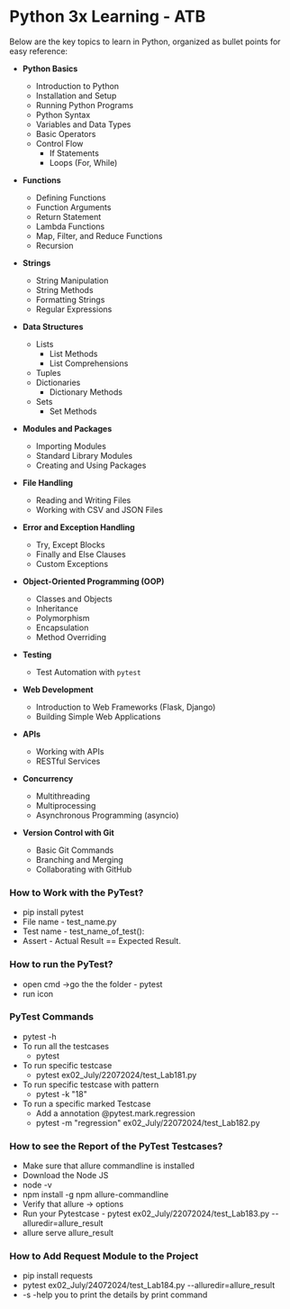 # Python 3x Learning - ATB 
Below are the key topics to learn in Python, organized as bullet points for easy reference:

- **Python Basics**
  - Introduction to Python
  - Installation and Setup
  - Running Python Programs
  - Python Syntax
  - Variables and Data Types
  - Basic Operators
  - Control Flow
    - If Statements
    - Loops (For, While)

- **Functions**
  - Defining Functions
  - Function Arguments
  - Return Statement
  - Lambda Functions
  - Map, Filter, and Reduce Functions
  - Recursion

- **Strings**
  - String Manipulation
  - String Methods
  - Formatting Strings
  - Regular Expressions

- **Data Structures**
  - Lists
    - List Methods
    - List Comprehensions
  - Tuples
  - Dictionaries
    - Dictionary Methods
  - Sets
    - Set Methods

- **Modules and Packages**
  - Importing Modules
  - Standard Library Modules
  - Creating and Using Packages

- **File Handling**
  - Reading and Writing Files
  - Working with CSV and JSON Files

- **Error and Exception Handling**
  - Try, Except Blocks
  - Finally and Else Clauses
  - Custom Exceptions

- **Object-Oriented Programming (OOP)**
  - Classes and Objects
  - Inheritance
  - Polymorphism
  - Encapsulation
  - Method Overriding

- **Testing**
  - Test Automation with `pytest`


- **Web Development**
  - Introduction to Web Frameworks (Flask, Django)
  - Building Simple Web Applications

- **APIs**
  - Working with APIs
  - RESTful Services

- **Concurrency**
  - Multithreading
  - Multiprocessing
  - Asynchronous Programming (asyncio)

- **Version Control with Git**
  - Basic Git Commands
  - Branching and Merging
  - Collaborating with GitHub


### How to Work with the PyTest?
- pip install pytest
- File name - test_name.py
- Test name - test_name_of_test():
- Assert - Actual Result == Expected Result.

### How to run the PyTest?
- open cmd ->go the the folder - pytest
-  run icon

### PyTest Commands
- pytest -h
- To run all the testcases
  - pytest 
- To run specific testcase 
  - pytest ex02_July/22072024/test_Lab181.py
- To run specific testcase with pattern
  - pytest -k "18"
- To run a specific marked Testcase 
  - Add a annotation @pytest.mark.regression
  - pytest -m "regression" ex02_July/22072024/test_Lab182.py


### How to see the Report of the PyTest Testcases?
- Make sure that allure commandline is installed
- Download the Node JS
- node -v
- npm install -g npm allure-commandline
- Verify that allure -> options
- Run your Pytestcase - pytest ex02_July/22072024/test_Lab183.py --alluredir=allure_result
- allure serve allure_result

### How to Add Request Module to the Project
- pip install requests
- pytest ex02_July/24072024/test_Lab184.py --alluredir=allure_result
- -s -help you to print the details by print command









